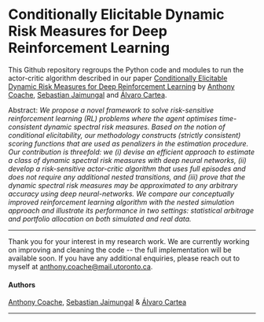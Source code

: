 # Conditionally Elicitable Dynamic Risk Measures for Deep Reinforcement Learning

This Github repository regroups the Python code and modules to run the actor-critic algorithm described in our paper [Conditionally Elicitable Dynamic Risk Measures for Deep Reinforcement Learning]() by [Anthony Coache](https://anthonycoache.ca/), [Sebastian Jaimungal](http://sebastian.statistics.utoronto.ca/) and [Álvaro Cartea](https://sites.google.com/site/alvarocartea/home). 

Abstract: *We propose a novel framework to solve risk-sensitive reinforcement learning (RL) problems where the agent optimises time-consistent dynamic spectral risk measures.
    Based on the notion of conditional elicitability, our methodology constructs (strictly consistent) scoring functions that are used as penalizers in the estimation procedure.
    Our contribution is threefold:  we (i) devise an efficient approach to estimate a class of dynamic spectral risk measures with deep neural networks, (ii) develop a risk-sensitive actor-critic algorithm that uses full episodes and does not require any additional nested transitions, and (iii) prove that the dynamic spectral risk measures may be approximated to any arbitrary accuracy using deep neural-networks. We compare our conceptually improved reinforcement learning algorithm with the nested simulation approach and illustrate its performance in two settings: statistical arbitrage and portfolio allocation on both simulated and real data.*

*** 

Thank you for your interest in my research work. We are currently working on improving and cleaning the code -- the full implementation will be available soon. If you have any additional enquiries, please reach out to myself at anthony.coache@mail.utoronto.ca.

#### Authors

[Anthony Coache](https://anthonycoache.ca/), [Sebastian Jaimungal](http://sebastian.statistics.utoronto.ca/) & [Álvaro Cartea](https://sites.google.com/site/alvarocartea/home)

*** 
